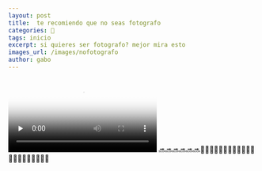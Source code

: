 ```yaml
---
layout: post
title:  te recomiendo que no seas fotografo
categories: 📸
tags: inicio
excerpt: si quieres ser fotografo? mejor mira esto
images_url: /images/nofotografo
author: gabo
---
```


<amp-instagram
    data-shortcode="BkjSX5WgGcwffD6CwXtAd84IpE6RylksjYTzeQ0"
    data-captioned
    width="400"
    height="400"
    layout="responsive">
</amp-instagram>
<video controls="" controlslist="nodownload" class="tWeCl" playsinline="" poster="https://instagram.fbga1-3.fna.fbcdn.net/vp/ff9141a8ad24dcc9c5908f6f3df2f790/5B593BFC/t51.2885-15/e35/35328273_467252967058274_6639425102041579520_n.jpg" preload="none" src="https://instagram.fbga1-3.fna.fbcdn.net/vp/b67de22a9d7cce8fbec446c598bb0767/5B59D2EA/t50.16885-16/10000000_404661956694735_1787048807108706304_n.mp4" type="video/mp4"></video>
🔜🔜🔜🔜🔜🔜💩💩💩💩💩💩💩💩💩💩💩💩💩💩💩💩💩💩💩💩💩 
